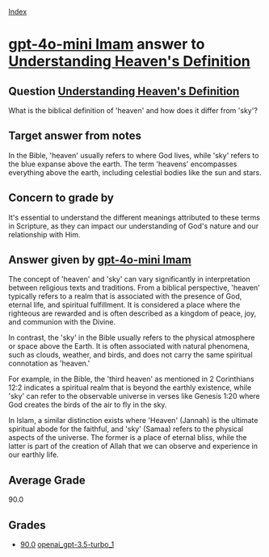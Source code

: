 
[Index](../../../index.md)
# [gpt-4o-mini Imam](../../answering_models/gpt-4o-mini_Imam.md) answer to [Understanding Heaven's Definition](../../questions/Understanding_Heaven_s_Definition.md)

## Question [Understanding Heaven's Definition](../../questions/Understanding_Heaven_s_Definition.md)
What is the biblical definition of 'heaven' and how does it differ from 'sky'?

## Target answer from notes
In the Bible, 'heaven' usually refers to where God lives, while 'sky' refers to the blue expanse above the earth. The term 'heavens' encompasses everything above the earth, including celestial bodies like the sun and stars.

## Concern to grade by
It's essential to understand the different meanings attributed to these terms in Scripture, as they can impact our understanding of God's nature and our relationship with Him.

## Answer given by [gpt-4o-mini Imam](../../answering_models/gpt-4o-mini_Imam.md)
The concept of 'heaven' and 'sky' can vary significantly in interpretation between religious texts and traditions. From a biblical perspective, 'heaven' typically refers to a realm that is associated with the presence of God, eternal life, and spiritual fulfillment. It is considered a place where the righteous are rewarded and is often described as a kingdom of peace, joy, and communion with the Divine.

In contrast, the 'sky' in the Bible usually refers to the physical atmosphere or space above the Earth. It is often associated with natural phenomena, such as clouds, weather, and birds, and does not carry the same spiritual connotation as 'heaven.' 

For example, in the Bible, the 'third heaven' as mentioned in 2 Corinthians 12:2 indicates a spiritual realm that is beyond the earthly existence, while 'sky' can refer to the observable universe in verses like Genesis 1:20 where God creates the birds of the air to fly in the sky.

In Islam, a similar distinction exists where 'Heaven' (Jannah) is the ultimate spiritual abode for the faithful, and 'sky' (Samaa) refers to the physical aspects of the universe. The former is a place of eternal bliss, while the latter is part of the creation of Allah that we can observe and experience in our earthly life.

## Average Grade
90.0

## Grades
 * [90.0](./Understanding_Heaven_s_Definition_grades/openai_gpt-3.5-turbo_1.md) [openai_gpt-3.5-turbo_1](../../grading_models/openai_gpt-3.5-turbo_1.md)
